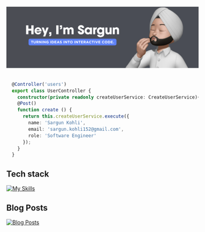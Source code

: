 ![Banner](bnner.png)
```ts

  @Controller('users')
  export class UserController {
    constructor(private readonly createUserService: CreateUserService){ }
    @Post()
    function create () {
      return this.createUserService.execute({
        name: 'Sargun Kohli',
        email: 'sargun.kohli152@gmail.com',
        role: 'Software Engineer'
      });
    }
  }

```

## Tech stack
 
[![My Skills](https://skillicons.dev/icons?i=java,c,nextjs,react,js,ts,html,css,nodejs,mysql,mongodb,redux,bootstrap,docker,vscode,powershell,bash,git,github,jest,tailwindcss,postgres,express,reactnative)](https://skillicons.dev)

## Blog Posts

[![Blog Posts](https://miro.medium.com/v2/resize:fit:1400/format:webp/1*pRJy7vK18HG4r3XpK2NUSw.png)](https://medium.com/@sargun.kohli152/whats-new-in-react-19-efff0027da41)

